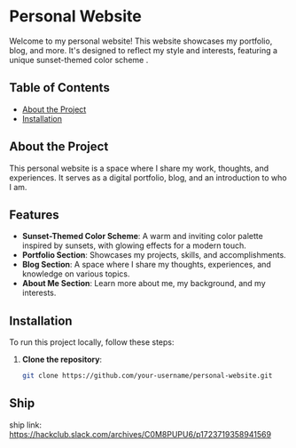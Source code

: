 # Personal Website

Welcome to my personal website! This website showcases my portfolio, blog, and more. It's designed to reflect my style and interests, featuring a unique sunset-themed color scheme .

## Table of Contents

- [About the Project](#about-the-project)
- [Installation](#installation)

## About the Project

This personal website is a space where I share my work, thoughts, and experiences. It serves as a digital portfolio, blog, and an introduction to who I am.

## Features

- **Sunset-Themed Color Scheme**: A warm and inviting color palette inspired by sunsets, with glowing effects for a modern touch.
- **Portfolio Section**: Showcases my projects, skills, and accomplishments.
- **Blog Section**: A space where I share my thoughts, experiences, and knowledge on various topics.
- **About Me Section**: Learn more about me, my background, and my interests.


## Installation

To run this project locally, follow these steps:

1. **Clone the repository**:
   ```bash
   git clone https://github.com/your-username/personal-website.git


## Ship

ship link: https://hackclub.slack.com/archives/C0M8PUPU6/p1723719358941569
